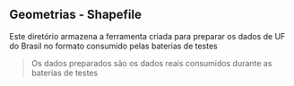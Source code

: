 ## Geometrias - Shapefile

Este diretório armazena a ferramenta criada para preparar os dados de UF do Brasil no formato consumido pelas baterias de testes

> Os dados preparados são os dados reais consumidos durante as baterias de testes
